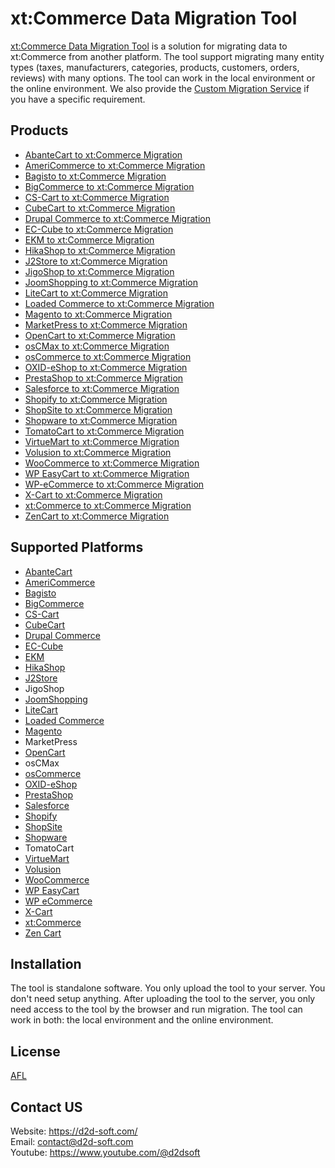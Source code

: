 # xt:Commerce Data Migration Tool
[xt:Commerce Data Migration Tool](https://d2d-soft.com/30-xtcommerce-migration) is a solution for migrating data to xt:Commerce from another platform. The tool support migrating many entity types (taxes, manufacturers, categories, products, customers, orders, reviews) with many options. The tool can work in the local environment or the online environment. We also provide the [Custom Migration Service](https://d2d-soft.com/migration-services/296-data-migration-customization.html) if you have a specific requirement. 

## Products
- [AbanteCart to xt:Commerce Migration](https://d2d-soft.com/xtcommerce-migration/1142-10880-abantecart-to-xtcommerce-migration-tool.html#/72-entities-1000)
- [AmeriCommerce to xt:Commerce Migration](https://d2d-soft.com/xtcommerce-migration/788-7265-americommerce-to-xtcommerce-migration-tool.html#/72-entities-1000)
- [Bagisto to xt:Commerce Migration](https://d2d-soft.com/xtcommerce-migration/954-8973-bagisto-to-xtcommerce-migration-tool.html#/72-entities-1000)
- [BigCommerce to xt:Commerce Migration](https://d2d-soft.com/xtcommerce-migration/430-1752-bigcommerce-to-xtcommerce-migration-tool.html#/72-entities-1000)
- [CS-Cart to xt:Commerce Migration](https://d2d-soft.com/xtcommerce-migration/340-1467-cs-cart-to-xtcommerce-migration-tool.html#/72-entities-1000)
- [CubeCart to xt:Commerce Migration](https://d2d-soft.com/xtcommerce-migration/256-1182-cubecart-to-xtcommerce-migration-tool.html#/72-entities-1000)
- [Drupal Commerce to xt:Commerce Migration](https://d2d-soft.com/xtcommerce-migration/369-drupal-commerce-to-xtcommerce-migration-service.html)
- [EC-Cube to xt:Commerce Migration](https://d2d-soft.com/xtcommerce-migration/1015-9590-ec-cube-to-xtcommerce-migration-tool.html#/72-entities-1000)
- [EKM to xt:Commerce Migration](https://d2d-soft.com/xtcommerce-migration/841-7816-ekm-to-xtcommerce-migration-tool.html#/72-entities-1000)
- [HikaShop to xt:Commerce Migration](https://d2d-soft.com/xtcommerce-migration/466-1927-hikashop-to-xtcommerce-migration-tool.html#/72-entities-1000)
- [J2Store to xt:Commerce Migration](https://d2d-soft.com/xtcommerce-migration/509-2122-j2store-to-xtcommerce-migration-tool.html#/72-entities-1000)
- [JigoShop to xt:Commerce Migration](https://d2d-soft.com/xtcommerce-migration/559-2352-jigoshop-to-xtcommerce-migration-tool.html#/72-entities-1000)
- [JoomShopping to xt:Commerce Migration](https://d2d-soft.com/xtcommerce-migration/609-2592-joomshopping-to-xtcommerce-migration-tool.html#/72-entities-1000)
- [LiteCart to xt:Commerce Migration](https://d2d-soft.com/xtcommerce-migration/895-8378-litecart-to-xtcommerce-migration-tool.html#/72-entities-1000)
- [Loaded Commerce to xt:Commerce Migration](https://d2d-soft.com/xtcommerce-migration/257-1187-loaded-to-xtcommerce-migration-tool.html#/72-entities-1000)
- [Magento to xt:Commerce Migration](https://d2d-soft.com/xtcommerce-migration/258-1192-magento-to-xtcommerce-migration-tool.html#/72-entities-1000)
- [MarketPress to xt:Commerce Migration](https://d2d-soft.com/xtcommerce-migration/584-2472-marketpress-to-xtcommerce-migration-tool.html#/72-entities-1000)
- [OpenCart to xt:Commerce Migration](https://d2d-soft.com/xtcommerce-migration/259-1197-opencart-to-xtcommerce-migration-tool.html#/72-entities-1000)
- [osCMax to xt:Commerce Migration](https://d2d-soft.com/xtcommerce-migration/1209-11563-oscmax-to-xtcommerce-migration-tool.html#/72-entities-1000)
- [osCommerce to xt:Commerce Migration](https://d2d-soft.com/xtcommerce-migration/260-1202-oscommerce-to-xtcommerce-migration-tool.html#/72-entities-1000)
- [OXID-eShop to xt:Commerce Migration](https://d2d-soft.com/xtcommerce-migration/261-1207-oxid-eshop-to-xtcommerce-migration-tool.html#/72-entities-1000)
- [PrestaShop to xt:Commerce Migration](https://d2d-soft.com/xtcommerce-migration/262-1212-prestashop-to-xtcommerce-migration-tool.html#/72-entities-1000)
- [Salesforce to xt:Commerce Migration](https://d2d-soft.com/xtcommerce-migration/736-6924-salesforce-to-xtcommerce-migration-tool.html#/72-entities-1000)
- [Shopify to xt:Commerce Migration](https://d2d-soft.com/xtcommerce-migration/392-1567-shopify-to-xtcommerce-migration-tool.html#/72-entities-1000)
- [ShopSite to xt:Commerce Migration](https://d2d-soft.com/xtcommerce-migration/868-8092-shopsite-to-xtcommerce-migration-tool.html#/72-entities-1000)
- [Shopware to xt:Commerce Migration](https://d2d-soft.com/xtcommerce-migration/1077-10219-shopware-to-xtcommerce-migration-tool.html#/72-entities-1000)
- [TomatoCart to xt:Commerce Migration](https://d2d-soft.com/xtcommerce-migration/1242-11904-tomatocart-to-xtcommerce-migration-tool.html#/72-entities-1000)
- [VirtueMart to xt:Commerce Migration](https://d2d-soft.com/xtcommerce-migration/263-1217-virtuemart-to-xtcommerce-migration-tool.html#/72-entities-1000)
- [Volusion to xt:Commerce Migration](https://d2d-soft.com/xtcommerce-migration/658-6110-volusion-to-xtcommerce-migration-tool.html#/72-entities-1000)
- [WooCommerce to xt:Commerce Migration](https://d2d-soft.com/xtcommerce-migration/264-1222-woocommerce-to-xtcommerce-migration-tool.html#/72-entities-1000)
- [WP EasyCart to xt:Commerce Migration](https://d2d-soft.com/xtcommerce-migration/684-6385-wpeasycart-to-xtcommerce-migration-tool.html#/72-entities-1000)
- [WP-eCommerce to xt:Commerce Migration](https://d2d-soft.com/xtcommerce-migration/265-1227-wp-ecommerce-to-xtcommerce-migration-tool.html#/72-entities-1000)
- [X-Cart to xt:Commerce Migration](https://d2d-soft.com/xtcommerce-migration/266-1232-x-cart-to-xtcommerce-migration-tool.html#/72-entities-1000)
- [xt:Commerce to xt:Commerce Migration](https://d2d-soft.com/xtcommerce-migration/267-1237-xtcommerce-to-xtcommerce-migration-tool.html#/72-entities-1000)
- [ZenCart to xt:Commerce Migration](https://d2d-soft.com/xtcommerce-migration/268-1242-zencart-to-xtcommerce-migration-tool.html#/72-entities-1000)

## Supported Platforms
- [AbanteCart](https://www.abantecart.com/)
- [AmeriCommerce](https://www.americommerce.com/)
- [Bagisto](https://bagisto.com/)
- [BigCommerce](https://www.bigcommerce.com/)
- [CS-Cart](https://www.cs-cart.com/)
- [CubeCart](https://www.cubecart.com/)
- [Drupal Commerce](https://drupalcommerce.org/)
- [EC-Cube](https://www.ec-cube.net/)
- [EKM](https://www.ekm.com/)
- [HikaShop](https://www.hikashop.com/)
- [J2Store](https://www.j2store.org/)
- JigoShop
- [JoomShopping](https://extensions.joomla.org/extension/joomshopping/)
- [LiteCart](https://www.litecart.net/)
- [Loaded Commerce](https://loadedcommerce.com/)
- [Magento](https://magento.com/)
- MarketPress
- [OpenCart](https://www.opencart.com/)
- osCMax
- [osCommerce](https://www.oscommerce.com/)
- [OXID-eShop](https://www.oxid-esales.com)
- [PrestaShop](https://www.prestashop.com)
- [Salesforce](https://www.salesforce.com/)
- [Shopify](https://www.shopify.com/)
- [ShopSite](https://www.shopsite.com/)
- [Shopware](https://www.shopware.com/)
- TomatoCart
- [VirtueMart](https://virtuemart.net/)
- [Volusion](https://volusion.com/)
- [WooCommerce](https://woocommerce.com/)
- [WP EasyCart](https://www.wpeasycart.com/)
- [WP eCommerce](https://wpecommerce.org/)
- [X-Cart](https://www.x-cart.com/)
- [xt:Commerce](https://www.xt-commerce.com/)
- [Zen Cart](https://www.zen-cart.com/)

## Installation
The tool is standalone software. You only upload the tool to your server. You don't need setup anything. After uploading the tool to the server, you only need access to the tool by the browser and run migration. The tool can work in both: the local environment and the online environment.

## License

[AFL](https://d2d-soft.com/license/AFL.txt)

## Contact US
Website: https://d2d-soft.com/ \
Email: contact@d2d-soft.com \
Youtube: https://www.youtube.com/@d2dsoft 
